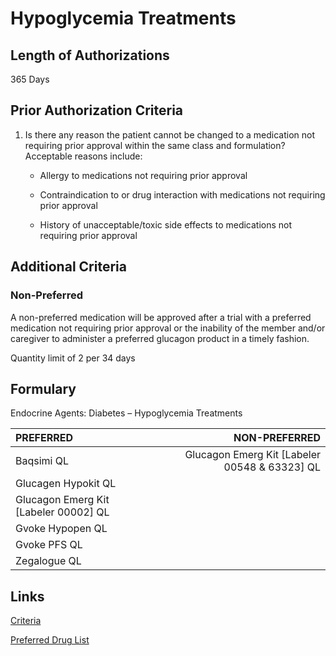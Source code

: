 # Hypoglycemia Treatments

## Length of Authorizations

365 Days

## Prior Authorization Criteria

1. Is there any reason the patient cannot be changed to a medication not requiring prior approval within the same class and formulation? Acceptable reasons include:

    - Allergy to medications not requiring prior approval

    - Contraindication to or drug interaction with medications not requiring prior approval

    - History of unacceptable/toxic side effects to medications not requiring prior approval

## Additional Criteria
### Non-Preferred

A non-preferred medication will be approved after a trial with a preferred medication not requiring prior approval or the inability of the member and/or caregiver to administer a preferred glucagon product in a timely fashion.

Quantity limit of 2 per 34 days

## Formulary

Endocrine Agents: Diabetes – Hypoglycemia Treatments

| PREFERRED                             |                                 NON-PREFERRED |
| :------------------------------------ | --------------------------------------------: |
| Baqsimi QL                            | Glucagon Emerg Kit [Labeler 00548 & 63323] QL |
| Glucagen Hypokit QL                   |                                               |
| Glucagon Emerg Kit [Labeler 00002] QL |                                               |
| Gvoke Hypopen QL                      |                                               |
| Gvoke PFS QL                          |                                               |
| Zegalogue QL                          |                                               |

## Links

[Criteria](https://pharmacy.medicaid.ohio.gov/sites/default/files/20220415_UPDL_Criteria_FINAL_.pdf#page=47)

[Preferred Drug List](https://pharmacy.medicaid.ohio.gov/sites/default/files/20220701_UPDL_FINAL.pdf#page=19)
